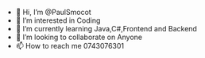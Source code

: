 - 👋 Hi, I’m @PaulSmocot
- 👀 I’m interested in Coding
- 🌱 I’m currently learning Java,C#,Frontend and Backend
- 💞️ I’m looking to collaborate on Anyone
- 📫 How to reach me 0743076301
